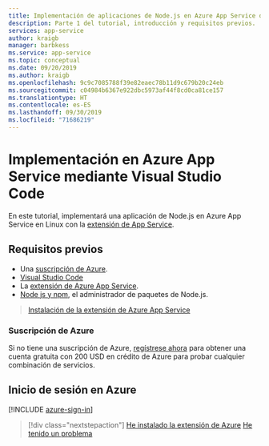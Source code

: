 ```yaml
---
title: Implementación de aplicaciones de Node.js en Azure App Service desde Visual Studio Code
description: Parte 1 del tutorial, introducción y requisitos previos.
services: app-service
author: kraigb
manager: barbkess
ms.service: app-service
ms.topic: conceptual
ms.date: 09/20/2019
ms.author: kraigb
ms.openlocfilehash: 9c9c7085788f39e82eaec78b11d9c679b20c24eb
ms.sourcegitcommit: c04984b6367e922dbc5973af44f8cd0ca81ce157
ms.translationtype: HT
ms.contentlocale: es-ES
ms.lasthandoff: 09/30/2019
ms.locfileid: "71686219"
---
```

# <a name="deploy-to-azure-app-service-using-visual-studio-code"></a>Implementación en Azure App Service mediante Visual Studio Code

En este tutorial, implementará una aplicación de Node.js en Azure App Service en Linux con la [extensión de App Service](https://marketplace.visualstudio.com/items?itemName=ms-azuretools.vscode-azureappservice).

## <a name="prerequisites"></a>Requisitos previos

- Una [suscripción de Azure](#azure-subscription).
- [Visual Studio Code](https://code.visualstudio.com/)
- La [extensión de Azure App Service](vscode:extension/ms-azuretools.vscode-azureappservice).
- [Node js y npm](https://nodejs.org/en/download), el administrador de paquetes de Node.js.

> <a class="tutorial-install-extension-btn" href="vscode:extension/ms-azuretools.vscode-azureappservice">Instalación de la extensión de Azure App Service</a>

### <a name="azure-subscription"></a>Suscripción de Azure

Si no tiene una suscripción de Azure, [regístrese ahora](https://azure.microsoft.com/free/?utm_source=campaign&utm_campaign=vscode-tutorial-appservice-extension&mktingSource=vscode-tutorial-appservice-extension) para obtener una cuenta gratuita con 200 USD en crédito de Azure para probar cualquier combinación de servicios.

## <a name="sign-in-to-azure"></a>Inicio de sesión en Azure

[!INCLUDE [azure-sign-in](includes/azure-sign-in.md)]

> [!div class="nextstepaction"]
> [He instalado la extensión de Azure](tutorial-vscode-azure-app-service-node-02.md) [He tenido un problema](https://www.research.net/r/PWZWZ52?tutorial=node-deployment-azureappservice&step=getting-started)
